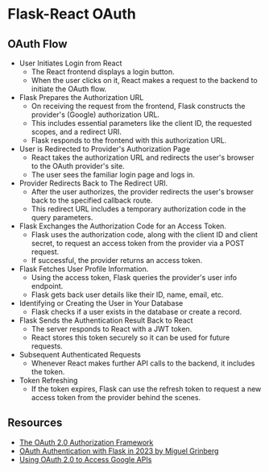 # Flask-React OAuth

## OAuth Flow

- User Initiates Login from React
  - The React frontend displays a login button.
  - When the user clicks on it, React makes a request to the backend to initiate the OAuth flow.
- Flask Prepares the Authorization URL
  - On receiving the request from the frontend, Flask constructs the provider's (Google) authorization URL.
  - This includes essential parameters like the client ID, the requested scopes, and a redirect URI.
  - Flask responds to the frontend with this authorization URL.
- User is Redirected to Provider's Authorization Page
  - React takes the authorization URL and redirects the user's browser to the OAuth provider's site.
  - The user sees the familiar login page and logs in.
- Provider Redirects Back to The Redirect URI.
  - After the user authorizes, the provider redirects the user's browser back to the specified callback route.
  - This redirect URL includes a temporary authorization code in the query parameters.
- Flask Exchanges the Authorization Code for an Access Token.
  - Flask uses the authorization code, along with the client ID and client secret, to request an access token from the provider via a POST request.
  - If successful, the provider returns an access token.
- Flask Fetches User Profile Information.
  - Using the access token, Flask queries the provider's user info endpoint.
  - Flask gets back user details like their ID, name, email, etc.
- Identifying or Creating the User in Your Database
  - Flask checks if a user exists in the database or create a record.
- Flask Sends the Authentication Result Back to React
  - The server responds to React with a JWT token.
  - React stores this token securely so it can be used for future requests.
- Subsequent Authenticated Requests
  - Whenever React makes further API calls to the backend, it includes the token.
- Token Refreshing
  - If the token expires, Flask can use the refresh token to request a new access token from the provider behind the scenes.

## Resources

- [The OAuth 2.0 Authorization Framework](https://datatracker.ietf.org/doc/html/rfc6749#section-1)
- [OAuth Authentication with Flask in 2023 by Miguel Grinberg](https://blog.miguelgrinberg.com/post/oauth-authentication-with-flask-in-2023)
- [Using OAuth 2.0 to Access Google APIs](https://developers.google.com/identity/protocols/oauth2)
